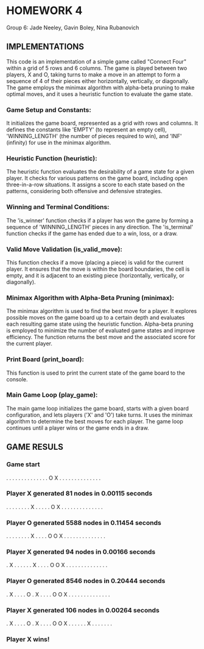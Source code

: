 # HOMEWORK 4
Group 6: Jade Neeley, Gavin Boley, Nina Rubanovich

## IMPLEMENTATIONS
This code is an implementation of a simple game called "Connect Four" within a grid of 5 rows and 6 columns. The game is played between two players, X and O, taking turns to make a move in an attempt to form a sequence of 4 of their pieces either horizontally, vertically, or diagonally. The game employs the minimax algorithm with alpha-beta pruning to make optimal moves, and it uses a heuristic function to evaluate the game state.

### Game Setup and Constants:

It initializes the game board, represented as a grid with rows and columns.
It defines the constants like 'EMPTY' (to represent an empty cell), 'WINNING_LENGTH' (the number of pieces required to win), and 'INF' (infinity) for use in the minimax algorithm.

### Heuristic Function (heuristic):

The heuristic function evaluates the desirability of a game state for a given player.
It checks for various patterns on the game board, including open three-in-a-row situations.
It assigns a score to each state based on the patterns, considering both offensive and defensive strategies.

### Winning and Terminal Conditions:

The 'is_winner' function checks if a player has won the game by forming a sequence of 'WINNING_LENGTH' pieces in any direction.
The 'is_terminal' function checks if the game has ended due to a win, loss, or a draw.

### Valid Move Validation (is_valid_move):

This function checks if a move (placing a piece) is valid for the current player.
It ensures that the move is within the board boundaries, the cell is empty, and it is adjacent to an existing piece (horizontally, vertically, or diagonally).

### Minimax Algorithm with Alpha-Beta Pruning (minimax):

The minimax algorithm is used to find the best move for a player.
It explores possible moves on the game board up to a certain depth and evaluates each resulting game state using the heuristic function.
Alpha-beta pruning is employed to minimize the number of evaluated game states and improve efficiency.
The function returns the best move and the associated score for the current player.

### Print Board (print_board):

This function is used to print the current state of the game board to the console.

### Main Game Loop (play_game):

The main game loop initializes the game board, starts with a given board configuration, and lets players ('X' and 'O') take turns.
It uses the minimax algorithm to determine the best moves for each player.
The game loop continues until a player wins or the game ends in a draw.

## GAME RESULS

### Game start
. . . . . .
. . . . . .
. . O X . .
. . . . . .
. . . . . .

### Player X generated 81 nodes in 0.00115 seconds
. . . . . .
. . X . . .
. . O X . .
. . . . . .
. . . . . .

### Player O generated 5588 nodes in 0.11454 seconds
. . . . . .
. . X . . .
. O O X . .
. . . . . .
. . . . . .

### Player X generated 94 nodes in 0.00166 seconds
. X . . . .
. . X . . .
. O O X . .
. . . . . .
. . . . . .

### Player O generated 8546 nodes in 0.20444 seconds
. X . . . .
O . X . . .
. O O X . .
. . . . . .
. . . . . .

### Player X generated 106 nodes in 0.00264 seconds
. X . . . .
O . X . . .
. O O X . .
. . . . X .
. . . . . .

### Player X wins!